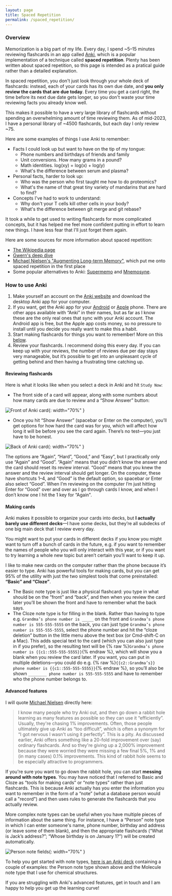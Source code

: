 ```yaml
---
layout: page
title: Spaced Repetition
permalink: /spaced_repetition/
---
```

### Overview
Memorization is a big part of my life. Every day, I spend ~5–15 minutes reviewing flashcards in an app called [Anki](https://apps.ankiweb.net), which is a popular implementation of a technique called **spaced repetition**. Plenty has been written about spaced repetition, so this page is intended as a pratical guide rather than a detailed explanation.

In spaced repetition, you don't just look through your whole deck of flashcards: instead, each of your cards has its own due date, and **you only review the cards that are due today**. Every time you get a card right, the time before its next due date gets longer, so you don't waste your time reviewing facts you already know well.

This makes it possible to have a very large library of flashcards without spending an overwhelming amount of time reviewing them. As of mid-2023, I have a personal library of ~4500 flashcards, but each day I only review ~75.

Here are some examples of things I use Anki to remember:

- Facts I could look up but want to have on the tip of my tongue:
    - Phone numbers and birthdays of friends and family
    - Unit conversions. How many grams in a pound?
    - Math identities. log(xy) = log(x) + log(y)
    - What's the difference between serum and plasma?
- Personal facts, harder to look up:
    - Who was the person who first taught me how to do proteomics?
    - What's the name of that great tiny variety of mandarins that are hard to find?
- Concepts I've had to work to understand:
    - Why don't your T cells kill other cells in your body?
    - What's the difference between git merge and git rebase?

It took a while to get used to writing flashcards for more complicated concepts, but it has helped me feel more confident putting in effort to learn new things. I have less fear that I'll just forget them again.

Here are some sources for more information about spaced repetition:
- [The Wikipedia page](https://en.wikipedia.org/wiki/Spaced_repetition)
- [Gwern's deep dive](https://gwern.net/spaced-repetition)
- [Michael Nielsen's "Augmenting Long-term Memory"](http://augmentingcognition.com/ltm), which put me onto spaced repetition in the first place
- Some popular alternatives to Anki: [Supermemo](https://supermemo.com) and [Mnemosyne](https://mnemosyne-proj.org).

### How to use Anki
1. Make yourself an account on the [Anki website](https://apps.ankiweb.net) and download the desktop Anki app for your computer.
2. If you want, get the Anki app for your [Android](https://play.google.com/store/apps/details?id=com.ichi2.anki) or [Apple](https://apps.apple.com/us/app/ankimobile-flashcards/id373493387) phone. There are other apps available with “Anki” in their names, but as far as I know these are the only real ones that sync with your Anki account. The Android app is free, but the Apple app costs money, so no pressure to install until you decide you really want to make this a habit.
3. Start making flashcards for things you want to remember! More on this [below](#making-cards).
4. Review your flashcards. I recommend doing this every day. If you can keep up with your reviews, the number of reviews due per day stays very manageable, but it’s possible to get into an unpleasant cycle of getting behind and then having a frustrating time catching up.

#### Reviewing flashcards
Here is what it looks like when you select a deck in Anki and hit `Study Now`:
- The front side of a card will appear, along with some numbers about how many cards are due to review and a “Show Answer” button:

![Front of Anki card](../assets/anki_front.png){: width="70%" }

- Once you hit “Show Answer” (spacebar or Enter on the computer), you’ll get options for how hard the card was for you, which will affect how long it will be before you see the card again. There’s no test—you just have to be honest.

![Back of Anki card](../assets/anki_back.png){: width="70%" }

The options are “Again”, “Hard”, “Good,” and “Easy”, but I practically only use “Again” and “Good”. “Again” means that you didn’t know the answer and the card should reset its review interval. “Good” means that you knew the answer and the review interval should get longer. On the computer, these have shortcuts 1–4, and “Good” is the default option, so spacebar or Enter also select “Good”. When I’m reviewing on the computer I’m just hitting Enter for “Good" over and over as I go through cards I know, and when I don’t know one I hit the 1 key for “Again".


#### Making cards
Anki makes it possible to organize your cards into decks, but **I actually barely use different decks**—I have some decks, but they’re all subdecks of one big main deck that I review every day.

You might want to put your cards in different decks if you know you might want to turn off a bunch of cards in the future, e.g. if you want to remember the names of people who you will only interact with this year, or if you want to try learning a whole new topic but aren’t certain you’ll want to keep it up.

I like to make new cards on the computer rather than the phone because it’s easier to type. Anki has powerful tools for making cards, but you can get 95% of the utility with just the two simplest tools that come preinstalled: **“Basic” and “Cloze”**.

- The Basic note type is just like a physical flashcard: you type in what should be on the “front” and “back”, and then when you review the card later you’ll be shown the front and have to remember what the back says.
- The Cloze note type is for filling in the blank. Rather than having to type e.g. `Grandma’s phone number is _____` on the front and `Grandma’s phone number is 555-555-5555` on the back, you can just type `Grandma’s phone number is 555-555-5555`, select the phone number and hit the “cloze deletion” button in the little menu above the text box (or Cmd-shift-C on a Mac). This adds special text to the card (which you can also just type in if you prefer), so the resulting text will be {% raw %}`Grandma’s phone number is {{c1::555-555-5555}}`{% endraw %}, which will show you a blank when you review the card later.
If you want, you can put in multiple deletions—you could do e.g. {% raw %}`{{c2::Grandma’s}} phone number is {{c1::555-555-5555}}`{% endraw %}, so you’ll also be shown `________ phone number is 555-555-5555` and have to remember who the phone number belongs to.


#### Advanced features
I will quote [Michael Nielsen](https://augmentingcognition.com/ltm) directly here:
>I know many people who try Anki out, and then go down a rabbit hole learning as many features as possible so they can use it “efficiently”. Usually, they're chasing 1% improvements. Often, those people ultimately give up Anki as “too difficult”, which is often a synonym for “I got nervous I wasn't using it perfectly”. This is a pity. As discussed earlier, Anki offers something like a 20-fold improvement over (say) ordinary flashcards. And so they're giving up a 2,000% improvement because they were worried they were missing a few final 5%, 1% and (in many cases) 0.1% improvements. This kind of rabbit hole seems to be especially attractive to programmers.

If you're sure you want to go down the rabbit hole, you can start **messing around with note types**. You may have noticed that I referred to Basic and Cloze as “tools for making cards” or “note types” rather than just flashcards. This is because Anki actually has you enter the information you want to remember in the form of a “note” (what a database person would call a "record") and then uses rules to generate the flashcards that you actually review.

More complex note types can be useful when you have multiple pieces of information about the same thing. For instance, I have a “Person” note type in which I can enter someone's name, phone number, birthday and address (or leave some of them blank), and then the appropriate flashcards (“What is Jack’s address?”; “Whose birthday is on January 1?”) will be created automatically.

![Person note fields](../assets/anki_person_fields.png){: width="70%" }

To help you get started with note types, [here is an Anki deck](../assets/note_type_example.apkg) containing a couple of examples: the Person note type shown above and the Molecule note type that I use for  chemical structures.

If you are struggling with Anki's advanced features, get in touch and I am happy to help you get up the learning curve!